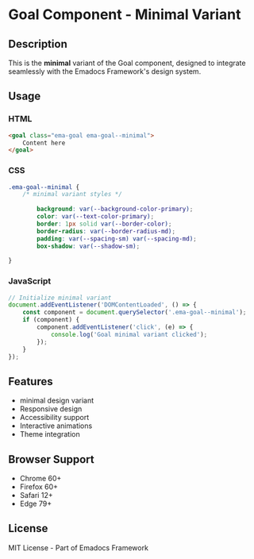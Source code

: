 # Goal Component - Minimal Variant

## Description
This is the **minimal** variant of the Goal component, designed to integrate seamlessly with the Emadocs Framework's design system.

## Usage

### HTML
```html
<goal class="ema-goal ema-goal--minimal">
    Content here
</goal>
```

### CSS
```css
.ema-goal--minimal {
    /* minimal variant styles */
    
        background: var(--background-color-primary);
        color: var(--text-color-primary);
        border: 1px solid var(--border-color);
        border-radius: var(--border-radius-md);
        padding: var(--spacing-sm) var(--spacing-md);
        box-shadow: var(--shadow-sm);
    
}
```

### JavaScript
```javascript
// Initialize minimal variant
document.addEventListener('DOMContentLoaded', () => {
    const component = document.querySelector('.ema-goal--minimal');
    if (component) {
        component.addEventListener('click', (e) => {
            console.log('Goal minimal variant clicked');
        });
    }
});
```

## Features
- minimal design variant
- Responsive design
- Accessibility support
- Interactive animations
- Theme integration

## Browser Support
- Chrome 60+
- Firefox 60+
- Safari 12+
- Edge 79+

## License
MIT License - Part of Emadocs Framework
